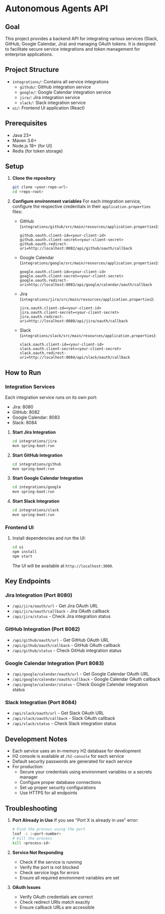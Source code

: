 # Autonomous Agents API

## Goal

This project provides a backend API for integrating various services (Slack, GitHub, Google Calendar, Jira) and managing
OAuth tokens. It is designed to facilitate secure service integrations and token management for enterprise applications.

## Project Structure

- `integrations/`: Contains all service integrations
    - `github/`: GitHub integration service
    - `google/`: Google Calendar integration service
    - `jira/`: Jira integration service
    - `slack/`: Slack integration service
- `ui/`: Frontend UI application (React)

## Prerequisites

- Java 23+
- Maven 3.6+
- Node.js 18+ (for UI)
- Redis (for token storage)

## Setup

1. **Clone the repository**
   ```sh
   git clone <your-repo-url>
   cd <repo-root>
   ```

2. **Configure environment variables**
   For each integration service, configure the respective credentials in their `application.properties` files:

    - GitHub (`integrations/github/src/main/resources/application.properties`):
      ```properties
      github.oauth.client-id=<your-client-id>
      github.oauth.client-secret=<your-client-secret>
      github.oauth.redirect-uri=http://localhost:8082/api/github/oauth/callback
      ```

    - Google Calendar (`integrations/google/src/main/resources/application.properties`):
      ```properties
      google.oauth.client-id=<your-client-id>
      google.oauth.client-secret=<your-client-secret>
      google.oauth.redirect-uri=http://localhost:8083/api/google/calendar/oauth/callback
      ```

    - Jira (`integrations/jira/src/main/resources/application.properties`):
      ```properties
      jira.oauth.client-id=<your-client-id>
      jira.oauth.client-secret=<your-client-secret>
      jira.oauth.redirect-uri=http://localhost:8080/api/jira/oauth/callback
      ```

    - Slack (`integrations/slack/src/main/resources/application.properties`):
      ```properties
      slack.oauth.client-id=<your-client-id>
      slack.oauth.client-secret=<your-client-secret>
      slack.oauth.redirect-uri=http://localhost:8084/api/slack/oauth/callback
      ```

## How to Run

### Integration Services

Each integration service runs on its own port:

- Jira: 8080
- GitHub: 8082
- Google Calendar: 8083
- Slack: 8084

1. **Start Jira Integration**
   ```sh
   cd integrations/jira
   mvn spring-boot:run
   ```

2. **Start GitHub Integration**
   ```sh
   cd integrations/github
   mvn spring-boot:run
   ```

3. **Start Google Calendar Integration**
   ```sh
   cd integrations/google
   mvn spring-boot:run
   ```

4. **Start Slack Integration**
   ```sh
   cd integrations/slack
   mvn spring-boot:run
   ```

### Frontend UI

1. Install dependencies and run the UI:
   ```sh
   cd ui
   npm install
   npm start
   ```
   The UI will be available at `http://localhost:3000`.

## Key Endpoints

### Jira Integration (Port 8080)

- `/api/jira/oauth/url` - Get Jira OAuth URL
- `/api/jira/oauth/callback` - Jira OAuth callback
- `/api/jira/status` - Check Jira integration status

### GitHub Integration (Port 8082)

- `/api/github/oauth/url` - Get GitHub OAuth URL
- `/api/github/oauth/callback` - GitHub OAuth callback
- `/api/github/status` - Check GitHub integration status

### Google Calendar Integration (Port 8083)

- `/api/google/calendar/oauth/url` - Get Google Calendar OAuth URL
- `/api/google/calendar/oauth/callback` - Google Calendar OAuth callback
- `/api/google/calendar/status` - Check Google Calendar integration status

### Slack Integration (Port 8084)
- `/api/slack/oauth/url` - Get Slack OAuth URL
- `/api/slack/oauth/callback` - Slack OAuth callback
- `/api/slack/status` - Check Slack integration status

## Development Notes

- Each service uses an in-memory H2 database for development
- H2 console is available at `/h2-console` for each service
- Default security passwords are generated for each service
- For production:
    - Secure your credentials using environment variables or a secrets manager
    - Configure proper database connections
    - Set up proper security configurations
    - Use HTTPS for all endpoints

## Troubleshooting

1. **Port Already in Use**
   If you see "Port X is already in use" error:
   ```sh
   # Find the process using the port
   lsof -i :<port-number>
   # Kill the process
   kill <process-id>
   ```

2. **Service Not Responding**
    - Check if the service is running
    - Verify the port is not blocked
    - Check service logs for errors
    - Ensure all required environment variables are set

3. **OAuth Issues**
    - Verify OAuth credentials are correct
    - Check redirect URIs match exactly
    - Ensure callback URLs are accessible

